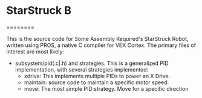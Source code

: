 # StarStruck B
========

This is the source code for Some Assembly Required's StarStruck Robot, written using PROS, a native C compiler for VEX Cortex. The primary files of interest are most likely:
  - subsystem/pid(.c|.h) and strategies. This is a generalized PID implementation, with several strategies implemented:
    - xdrive: This implements multiple PIDs to power an X Drive.
    - maintain: source code to maintain a specific motor speed.
    - move: The most simple PID strategy. Move for a specific direction
